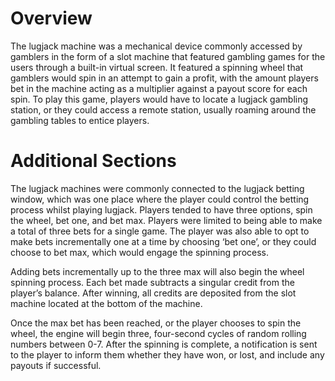 # Overview

The lugjack machine was a mechanical device commonly accessed by gamblers in the form of a slot machine that featured gambling games for the users through a built-in virtual screen.
It featured a spinning wheel that gamblers would spin in an attempt to gain a profit, with the amount players bet in the machine acting as a multiplier against a payout score for each spin.
To play this game, players would have to locate a lugjack gambling station, or they could access a remote station, usually roaming around the gambling tables to entice players.

# Additional Sections

The lugjack machines were commonly connected to the lugjack betting window, which was one place where the player could control the betting process whilst playing lugjack.
Players tended to have three options, spin the wheel, bet one, and bet max.
Players were limited to being able to make a total of three bets for a single game.
The player was also able to opt to make bets incrementally one at a time by choosing ‘bet one’, or they could choose to bet max, which would engage the spinning process.

Adding bets incrementally up to the three max will also begin the wheel spinning process.
Each bet made subtracts a singular credit from the player’s balance.
After winning, all credits are deposited from the slot machine located at the bottom of the machine.

Once the max bet has been reached, or the player chooses to spin the wheel, the engine will begin three, four-second cycles of random rolling numbers between 0-7.
After the spinning is complete, a notification is sent to the player to inform them whether they have won, or lost, and include any payouts if successful.
